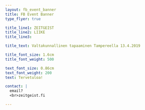 ```yaml
---
layout: fb_event_banner
title: FB Event Banner
type_flyer: true

title_line1: ZEITGEIST
title_line2: LIIKE
title_line3: 

title_text: Valtakunnallinen tapaaminen Tampereella 13.4.2019

title_font_size: 1.6cm
title_font_weight: 500

text_font_size: 0.86cm
text_font_weight: 200
text: Tervetuloa!

contact: |
  email?
  <br>zeitgeist.fi

---
```


